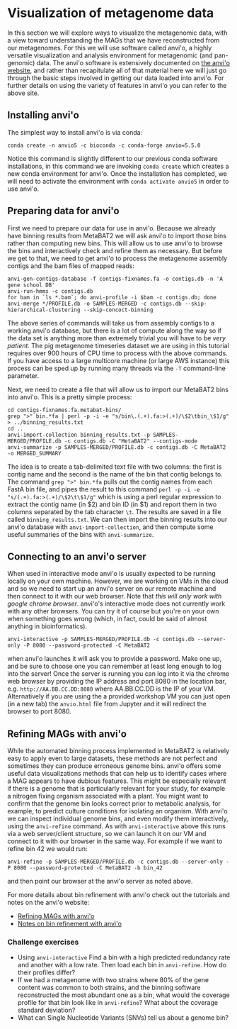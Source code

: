 # Visualization of metagenome data

In this section we will explore ways to visualize the metagenomic data, with a view toward understanding the MAGs that we have reconstructed from our metagenomes.
For this we will use software called anvi'o, a highly versatile visualization and analysis environment for metagenomic (and pan-genomic) data.
The anvi'o software is extensively documented on [the anvi'o website](http://merenlab.org/software/anvio/), and rather than recapitulate all of that material here we will just go through the basic steps involved in getting our data loaded into anvi'o.
For further details on using the variety of features in anvi'o you can refer to the above site.

## Installing anvi'o

The simplest way to install anvi'o is via conda:

```
conda create -n anvio5 -c bioconda -c conda-forge anvio=5.5.0
```

Notice this command is slightly different to our previous conda software installations, in this command we are invoking `conda create` which creates a new conda environment for anvi'o.
Once the installation has completed, we will need to activate the environment with `conda activate anvio5` in order to use anvi'o.


## Preparing data for anvi'o

First we need to prepare our data for use in anvi'o.
Because we already have binning results from MetaBAT2 we will ask anvi'o to import those bins rather than computing new bins.
This will allow us to use anvi'o to browse the bins and interactively check and refine them as necessary.
But before we get to that, we need to get anvi'o to process the metagenome assembly contigs and the bam files of mapped reads:

```
anvi-gen-contigs-database -f contigs-fixnames.fa -o contigs.db -n 'A gene school DB'
anvi-run-hmms -c contigs.db
for bam in `ls *.bam`; do anvi-profile -i $bam -c contigs.db; done
anvi-merge */PROFILE.db -o SAMPLES-MERGED -c contigs.db --skip-hierarchical-clustering --skip-concoct-binning
```

The above series of commands will take us from assembly contigs to a working anvi'o database, but there is a lot of compute along the way so if the data set is anything more than extremely trivial you will have to be _very patient_.
The pig metagenome timeseries dataset we are using in this tutorial requires over 900 hours of CPU time to process with the above commands.
If you have access to a large multicore machine (or large AWS instance) this process can be sped up by running many threads via the `-T` command-line parameter.

Next, we need to create a file that will allow us to import our MetaBAT2 bins into anvi'o.
This is a pretty simple process:

```
cd contigs-fixnames.fa.metabat-bins/
grep ">" bin.*fa | perl -p -i -e "s/bin\.(.+).fa:>(.+)/\$2\tbin_\$1/g" > ../binning_results.txt
cd ..
anvi-import-collection binning_results.txt -p SAMPLES-MERGED/PROFILE.db -c contigs.db -C "MetaBAT2" --contigs-mode
anvi-summarize -p SAMPLES-MERGED/PROFILE.db -c contigs.db -C MetaBAT2 -o MERGED_SUMMARY
```

The idea is to create a tab-delimited text file with two columns: the first is contig name and the second is the name of the bin that contig belongs to.
The command `grep ">" bin.*fa` pulls out the contig names from each FastA bin file, and pipes the result to this command `perl -p -i -e "s/(.+).fa:>(.+)/\$2\t\$1/g"` which is using a perl regular expression to extract the contig name (in $2) and bin ID (in $1) and report them in two columns separated by the tab character `\t`.
The results are saved in a file called `binning_results.txt`.
We can then import the binning results into our anvi'o database with `anvi-import-collection`, and then compute some useful summaries of the bins with `anvi-summarize`.

## Connecting to an anvi'o server

When used in interactive mode anvi'o is usually expected to be running locally on your own machine.
However, we are working on VMs in the cloud and so we need to start up an anvi'o server on our remote machine and then connect to it with our web browser.
Note that *this will only work with google chrome browser*. 
anvi'o's interactive mode does not currently work with any other browsers. 
You can try it of course but you're on your own when something goes wrong (which, in fact, could be said of almost anything in bioinformatics).

```
anvi-interactive -p SAMPLES-MERGED/PROFILE.db -c contigs.db --server-only -P 8080 --password-protected -C MetaBAT2
```

when anvi'o launches it will ask you to provide a password. 
Make one up, and be sure to choose one you can remember at least long enough to log into the server!
Once the server is running you can log into it via the chrome web browser by providing the IP address and port 8080 in the location bar, e.g. `http://AA.BB.CC.DD:8080` where AA.BB.CC.DD is the IP of your VM. 
Alternatively if you are using the a provided workshop VM you can just open (in a new tab) the `anvio.html` file from Jupyter and it will redirect the browser to port 8080.


## Refining MAGs with anvi'o

While the automated binning process implemented in MetaBAT2 is relatively easy to apply even to large datasets, these methods are not perfect and sometimes they can produce erroneous genome bins.
anvi'o offers some useful data visualizations methods that can help us to identify cases where a MAG appears to have dubious features.
This might be especially relevant if there is a genome that is particularly relevant for your study, for example a nitrogen fixing organism associated with a plant.
You might want to confirm that the genome bin looks correct prior to metabolic analysis, for example, to predict culture conditions for isolating an organism.
With anvi'o we can inspect individual genome bins, and even modify them interactively, using the `anvi-refine` command.
As with `anvi-interactive` above this runs via a web server/client structure, so we can launch it on our VM and connect to it with our browser in the same way.
For example if we want to refine bin 42 we would run:

```
anvi-refine -p SAMPLES-MERGED/PROFILE.db -c contigs.db --server-only -P 8080 --password-protected -C MetaBAT2 -b bin_42
```
and then point our browser at the anvi'o server as noted above.

For more details about bin refinement with anvi'o check out the tutorials and notes on the anvi'o website:

* [Refining MAGs with anvi'o](http://merenlab.org/2015/05/11/anvi-refine/)
* [Notes on bin refinement with anvi'o](http://merenlab.org/2017/05/11/anvi-refine-by-veronika/)


### Challenge exercises

* Using `anvi-interactive` Find a bin with a high predicted redundancy rate and another with a low rate. Then load each bin in `anvi-refine`. How do their profiles differ?
* If we had a metagenome with two strains where 80% of the gene content was common to both strains, and the binning software reconstructed the most abundant one as a bin, what would the coverage profile for that bin look like in `anvi-refine`? What about the coverage standard deviation?
* What can Single Nucleotide Variants (SNVs) tell us about a genome bin?



